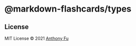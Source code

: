 # @markdown-flashcards/types

## License

MIT License © 2021 [Anthony Fu](https://github.com/antfu)
